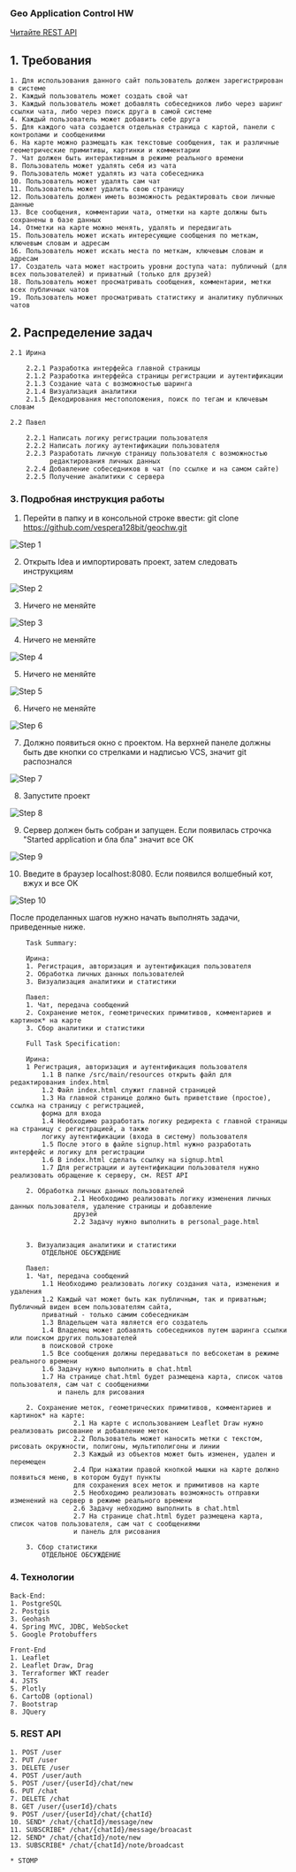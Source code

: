 ### Geo Application Control HW

[Читайте REST API](REST_API.md)

## 1. Требования

    1. Для использования данного сайт пользователь должен зарегистрирован в системе
    2. Каждый пользователь может создать свой чат
    3. Каждый пользователь может добавлять собеседников либо через шаринг ссылки чата, либо через поиск друга в самой системе
    4. Каждый пользователь может добавить себе друга
    5. Для каждого чата создается отдельная страница с картой, панели с контролами и сообщениями
    6. На карте можно размещать как текстовые сообщения, так и различные геометрические примитивы, картинки и комментарии
    7. Чат должен быть интерактивным в режиме реального времени
    8. Пользователь может удалять себя из чата
    9. Пользователь может удалять из чата собеседника
    10. Пользователь может удалять сам чат
    11. Пользователь может удалить свою страницу
    12. Пользователь должен иметь возможность редактировать свои личные данные
    13. Все сообщения, комментарии чата, отметки на карте должны быть сохранены в базе данных
    14. Отметки на карте можно менять, удалять и передвигать
    15. Пользователь может искать интересующие сообщения по меткам, ключевым словам и адресам
    16. Пользователь может искать места по меткам, ключевым словам и адресам
    17. Создатель чата может настроить уровни доступа чата: публичный (для всех пользователей) и приватный (только для друзей)
    18. Пользователь может просматривать сообщения, комментарии, метки всех публичных чатов
    19. Пользователь может просматривать статистику и аналитику публичных чатов
    
## 2. Распределение задач
        
    2.1 Ирина
    
        2.2.1 Разработка интерфейса главной страницы
        2.1.2 Разработка интерфейса страницы регистрации и аутентификации
        2.1.3 Создание чата с возможностью шаринга
        2.1.4 Визуализация аналитики 
        2.1.5 Декодирования местоположения, поиск по тегам и ключевым словам
        
    2.2 Павел
        
        2.2.1 Написать логику регистрации пользователя
        2.2.2 Написать логику аутентификации пользователя
        2.2.3 Разработать личную страницу пользователя с возможностью
              редактирования личных данных
        2.2.4 Добавление собеседников в чат (по ссылке и на самом сайте)
        2.2.5 Получение аналитики с сервера
        
### 3. Подробная инструкция работы

1) Перейти в папку и в консольной строке ввести: 
git clone https://github.com/vespera128bit/geochw.git

![Step 1](img/Step1.png)

2) Открыть Idea и импортировать проект, затем следовать инструкциям

![Step 2](img/Step2.png)

3) Ничего не меняйте

![Step 3](img/Step3.png)

4) Ничего не меняйте

![Step 4](img/Step4.png)

5) Ничего не меняйте

![Step 5](img/Step5.png)

6) Ничего не меняйте

![Step 6](img/Step6.png)

7) Должно появиться окно с проектом. 
   На верхней панеле должны быть две кнопки со стрелками и надписью VCS, значит git распознался

![Step 7](img/Step7.png)

8) Запустите проект

![Step 8](img/Step8.png)

9) Сервер должен быть собран и запущен. Если появилась строчка "Started application и бла бла"
значит все OK

![Step 9](img/Step9.png)

10) Введите в браузер localhost:8080. Если появился волшебный кот, вжух и все OK

![Step 10](img/Step10.png)

После проделанных шагов нужно начать выполнять задачи, приведенные ниже.

        Task Summary:
        
        Ирина:
        1. Регистрация, авторизация и аутентификация пользователя
        2. Обработка личных данных пользователей
        3. Визуализация аналитики и статистики
        
        Павел:
        1. Чат, передача сообщений
        2. Сохранение меток, геометрических примитивов, комментариев и картинок* на карте
        3. Сбор аналитики и статистики
        
        Full Task Specification:
        
        Ирина:
        1 Регистрация, авторизация и аутентификация пользователя
            1.1 В папке /src/main/resources открыть файл для редактирования index.html 
            1.2 Файл index.html служит главной страницей 
            1.3 На главной странице должно быть приветствие (простое), ссылка на страницу с регистрацией, 
            форма для входа
            1.4 Необходимо разработать логику редиректа с главной страницы на страницу с регистрацией, а также
            логику аутентификации (входа в систему) пользователя
            1.5 После этого в файле signup.html нужно разработать интерфейс и логику для регистрации
            1.6 В index.html сделать ссылку на signup.html
            1.7 Для регистрации и аутентификации пользователя нужно реализовать обращение к серверу, см. REST API
        
        2. Обработка личных данных пользователей
                    2.1 Необходимо реализовать логику изменения личных данных пользователя, удаление страницы и добавление 
                    друзей
                    2.2 Задачу нужно выполнить в personal_page.html
                    
        
        3. Визуализация аналитики и статистики
            ОТДЕЛЬНОЕ ОБСУЖДЕНИЕ
        
        Павел:
        1. Чат, передача сообщений
            1.1 Необходимо реализовать логику создания чата, изменения и удаления
            1.2 Каждый чат может быть как публичным, так и приватным; Публичный виден всем пользователям сайта,
            приватный - только самим собеседникам
            1.3 Владельцем чата является его создатель
            1.4 Владелец может добавлять собеседников путем шаринга ссылки или поиском других пользователей 
            в поисковой строке
            1.5 Все сообщения должны передаваться по вебсокетам в режиме реального времени
            1.6 Задачу нужно выполнить в chat.html
            1.7 На странице chat.html будет размещена карта, список чатов пользователя, сам чат с сообщениями
                и панель для рисования
       
        2. Сохранение меток, геометрических примитивов, комментариев и картинок* на карте:
                    2.1 На карте с использованием Leaflet Draw нужно реализовать рисование и добавление меток
                    2.2 Пользователь может наносить метки с текстом, рисовать окружности, полигоны, мультиполигоны и линии
                    2.3 Каждый из объектов может быть изменен, удален и перемещен
                    2.4 При нажатии правой кнопкой мышки на карте должно появиться меню, в котором будут пункты 
                    для сохранения всех меток и примитивов на карте
                    2.5 Необходимо реализовать возможность отправки изменений на сервер в режиме реального времени
                    2.6 Задачу небходимо выполнить в chat.html
                    2.7 На странице chat.html будет размещена карта, список чатов пользователя, сам чат с сообщениями
                    и панель для рисования
                    
        3. Сбор статистики
            ОТДЕЛЬНОЕ ОБСУЖДЕНИЕ
        
### 4. Технологии

    Back-End:
    1. PostgreSQL
    2. Postgis
    3. Geohash
    4. Spring MVC, JDBC, WebSocket
    5. Google Protobuffers
    
    Front-End
    1. Leaflet
    2. Leaflet Draw, Drag
    3. Terraformer WKT reader
    4. JSTS
    5. Plotly
    6. CartoDB (optional)
    7. Bootstrap
    8. JQuery
    
### 5. REST API

    1. POST /user
    2. PUT /user
    3. DELETE /user
    4. POST /user/auth
    5. POST /user/{userId}/chat/new
    6. PUT /chat
    7. DELETE /chat
    8. GET /user/{userId}/chats
    9. POST /user/{userId}/chat/{chatId}
    10. SEND* /chat/{chatId}/message/new 
    11. SUBSCRIBE* /chat/{chatId}/message/broacast
    12. SEND* /chat/{chatId}/note/new
    13. SUBSCRIBE* /chat/{chatId}/note/broadcast
    
    * STOMP 
